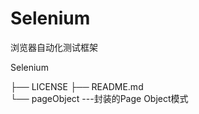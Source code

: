 # Selenium
浏览器自动化测试框架

Selenium

├── LICENSE
├── README.md  
└── pageObject   ---封装的Page Object模式    
